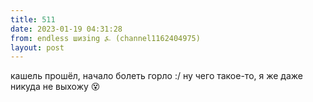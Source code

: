 ```yaml
---
title: 511
date: 2023-01-19 04:31:28
from: endless шизing ⍼ (channel1162404975)
layout: post
---
```


кашель прошёл, начало болеть горло :/
ну чего такое-то, я же даже никуда не выхожу 😵
